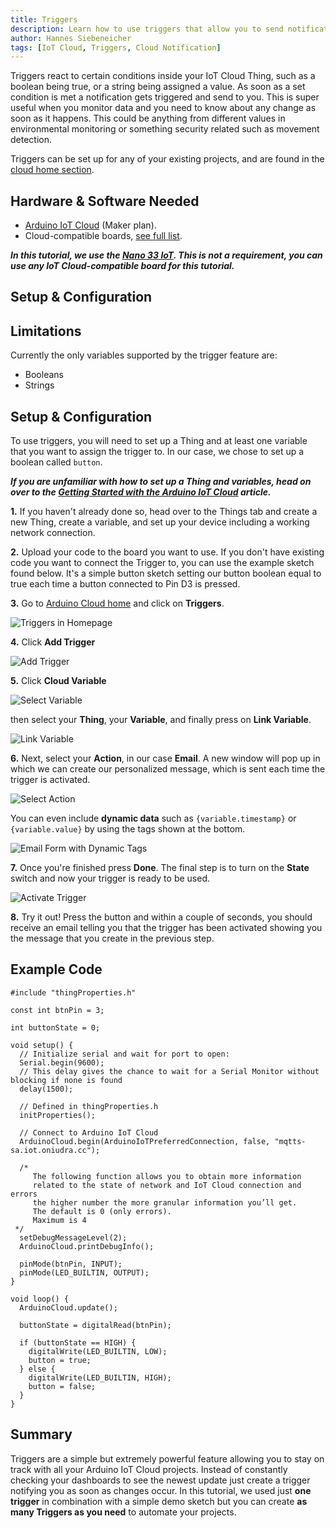 ```yaml
---
title: Triggers
description: Learn how to use triggers that allow you to send notifications based on set conditions.
author: Hannes Siebeneicher
tags: [IoT Cloud, Triggers, Cloud Notification]
---
```


Triggers react to certain conditions inside your IoT Cloud Thing, such as a boolean being true, or a string being assigned a value. As soon as a set condition is met a notification gets triggered and send to you. This is super useful when you monitor data and you need to know about any change as soon as it happens. This could be anything from different values in environmental monitoring or something security related such as movement detection.

Triggers can be set up for any of your existing projects, and are found in the [cloud home section](https://cloud.arduino.cc/home/).

## Hardware & Software Needed

- [Arduino IoT Cloud](https://create.arduino.cc/iot/) (Maker plan).
- Cloud-compatible boards, [see full list](https://docs.arduino.cc/arduino-cloud/getting-started/iot-cloud-getting-started#compatible-hardware).

***In this tutorial, we use the [Nano 33 IoT](https://store.arduino.cc/products/arduino-nano-33-iot?queryID=undefined). This is not a requirement, you can use any IoT Cloud-compatible board for this tutorial.***

## Setup & Configuration

## Limitations

Currently the only variables supported by the trigger feature are:

- Booleans
- Strings

## Setup & Configuration

To use triggers, you will need to set up a Thing and at least one variable that you want to assign the trigger to. In our case, we chose to set up a boolean called `button`.

***If you are unfamiliar with how to set up a Thing and variables, head on over to the [Getting Started with the Arduino IoT Cloud](/arduino-cloud/getting-started/iot-cloud-getting-started) article.***

**1.** If you haven't already done so, head over to the Things tab and create a new Thing, create a variable, and set up your device including a working network connection.

**2.** Upload your code to the board you want to use. If you don't have existing code you want to connect the Trigger to, you can use the example sketch found below. It's a simple button sketch setting our button boolean equal to true each time a button connected to Pin D3 is pressed.

**3.** Go to [Arduino Cloud home](https://cloud.arduino.cc/home/) and click on **Triggers**.
 

![Triggers in Homepage](./assets/triggerHomepage.png)

**4.** Click **Add Trigger**

![Add Trigger](./assets/addTrigger.png)

**5.** Click **Cloud Variable**

![Select Variable](./assets/selectVariable.png)

 then select your **Thing**, your **Variable**, and finally press on **Link Variable**.

![Link Variable](./assets/linkVariable.png)

**6.** Next, select your **Action**, in our case **Email**. A new window will pop up in which we can create our personalized message, which is sent each time the trigger is activated.

![Select Action](./assets/selectAction.png)

You can even include **dynamic data** such as `{variable.timestamp}` or `{variable.value}` by using the tags shown at the bottom.

![Email Form with Dynamic Tags](./assets/emailForm.png)

**7.** Once you're finished press **Done**. The final step is to turn on the **State** switch and now your trigger is ready to be used.

![Activate Trigger](./assets/activateTrigger.png)

**8.** Try it out! Press the button and within a couple of seconds, you should receive an email telling you that the trigger has been activated showing you the message that you create in the previous step.

## Example Code

```arduino
#include "thingProperties.h"

const int btnPin = 3;

int buttonState = 0;

void setup() {
  // Initialize serial and wait for port to open:
  Serial.begin(9600);
  // This delay gives the chance to wait for a Serial Monitor without blocking if none is found
  delay(1500); 

  // Defined in thingProperties.h
  initProperties();

  // Connect to Arduino IoT Cloud
  ArduinoCloud.begin(ArduinoIoTPreferredConnection, false, "mqtts-sa.iot.oniudra.cc");
  
  /*
     The following function allows you to obtain more information
     related to the state of network and IoT Cloud connection and errors
     the higher number the more granular information you’ll get.
     The default is 0 (only errors).
     Maximum is 4
 */
  setDebugMessageLevel(2);
  ArduinoCloud.printDebugInfo();
  
  pinMode(btnPin, INPUT);
  pinMode(LED_BUILTIN, OUTPUT);
}

void loop() {
  ArduinoCloud.update();
  
  buttonState = digitalRead(btnPin);
  
  if (buttonState == HIGH) {
    digitalWrite(LED_BUILTIN, LOW);
    button = true;
  } else {
    digitalWrite(LED_BUILTIN, HIGH);
    button = false;
  }
}
```

## Summary
Triggers are a simple but extremely powerful feature allowing you to stay on track with all your Arduino IoT Cloud projects. Instead of constantly checking your dashboards to see the newest update just create a trigger notifying you as soon as changes occur. In this tutorial, we used just **one trigger** in combination with a simple demo sketch but you can create **as many Triggers as you need** to automate your projects.